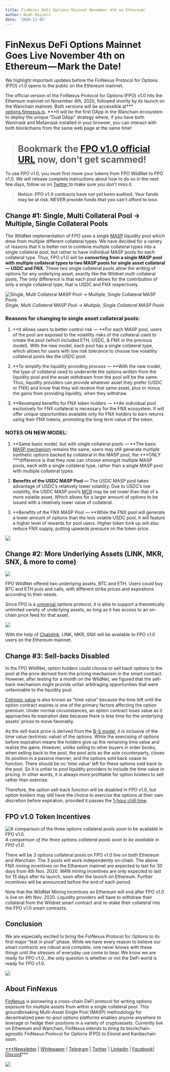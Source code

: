 ```yaml
---
title: FinNexus DeFi Options Mainnet November 4th on Ethereum!
author: Noah Maizels
date: '2020-11-02'
---
```


# FinNexus DeFi Options Mainnet Goes Live November 4th on Ethereum — Mark the Date!

We highlight important updates before the FinNexus Protocol for Options (FPO) v1.0 opens to the public on the Ethereum mainnet.

The official version of the FinNexus Protocol for Options (FPO) v1.0 hits the Ethereum mainnet on November 4th, 2020, followed shortly by its launch on the Wanchain mainnet. Both versions will be accessible at*** [options.finnexus.io](http://options.finnexus.io). ***It will be the first DApp in the Wanchain ecosystem to deploy the unique “Dual DApp” strategy where, if you have both Wanmask and Metamask installed in your browser, you can interact with both blockchains from the same web page at the same time!
> # Bookmark the [FPO v1.0 official URL](http://options.finnexus.io) now, don’t get scammed!

To use FPO v1.0, you must first move your tokens from FPO WildNet to FPO v1.0. We will release complete instructions about how to do so in the next few days, follow us on [Twitter ](https://twitter.com/fin_nexus)to make sure you don’t miss it.
> **Notice: FPO v1.0 contracts have not yet been audited. Your funds may be at risk. NEVER provide funds that you can’t afford to lose.**

## Change #1: Single, Multi Collateral Pool → Multiple, Single Collateral Pools

The WildNet implementation of FPO uses a single [MASP](https://medium.com/finnexus/fpo-v1-0-will-support-multiple-assets-for-providing-liquidity-b2a88e2617b0) liquidity pool which drew from multiple different collateral types. We have decided for a variety of reasons that it is better not to combine multiple collateral types into a single collateral pool, but rather to have individual MASP pools for each collateral type. Thus, FPO v1.0 will be **converting from a single MASP pool with multiple collateral types to two MASP pools for single asset collateral — USDC and FNX.** These two single collateral pools allow the writing of options for any underlying asset, exactly like the Wildnet multi collateral pools, The only difference is that each pool allows for the contribution of only a single collateral type, that is USDC and FNX respectively.

![Single, Multi Collateral MASP Pool → Multiple, Single Collateral MASP Pools](https://cdn-images-1.medium.com/max/2800/1*YDq91cp1QME4lo7NAYCmyg.png)*Single, Multi Collateral MASP Pool → Multiple, Single Collateral MASP Pools*

### **Reasons for changing to single asset collateral pools:**

1. **It allows users to better control risk — **For each MASP pool, users of the pool are exposed to the volatility risks of the collateral used to create the pool (which included ETH, USDC, & FNX in the previous model). With the new model, each pool has a single collateral type, which allows for users with low risk tolerance to choose low volatility collateral pools like the USDC pool.

1. **To simplify the liquidity providing process — **With the new model, the type of collateral used to underwrite the options written from the liquidity pool and the asset withdrawn from the pool will be the same. Thus, liquidity providers can provide whatever asset they prefer (USDC or FNX) and know that they will receive that same asset, plus or minus the gains from providing liquidity, when they withdraw.

1. **Revamped benefits for FNX token holders — **An individual pool exclusively for FNX collateral is necessary for the FNX ecosystem. It will offer unique opportunities available only for FNX holders to earn returns using their FNX tokens, promoting the long term value of the token.

### NOTES ON NEW MODEL:

1. **Same basic model, but with single collateral pools — **The basic [MASP mechanism](https://medium.com/finnexus/fpo-v1-0-the-universal-options-protocol-is-a-game-changer-fc11f30c4bb4) remains the same, users may still generate multiple synthetic options backed by collateral in the MASP pool, the ***ONLY ***difference is that they now can choose amongst multiple MASP pools, each with a single collateral type, rather than a single MASP pool with multiple collateral types.

1. **Benefits of the USDC MASP Pool —** The USDC MASP pool takes advantage of USDC’s relatively lower volatility. Due to USDC’s low volatility, the USDC MASP pool’s [MCR](https://www.docs.finnexus.io/terminology/#minimum-collateralization-ratio-mcr) may be set lower than that of a more volatile asset, Which allows for a larger amount of options to be issued with a relatively lower value of collateral.

1. **Benefits of the FNX MASP Pool — **While the FNX pool will generate a lower amount of options than the less volatile USDC pool, it will feature a higher level of rewards for pool users. Higher token lock up will also reduce FNX supply, putting upwards pressure on the token price.

![](https://cdn-images-1.medium.com/max/3508/0*R9KS5j7LeZGaKBjf.png)

## Change #2: More Underlying Assets (LINK, MKR, SNX, & more to come)

![](https://cdn-images-1.medium.com/max/3508/1*nbxA2u63yLCnHznQO1Ynfw.png)

FPO WildNet offered two underlying assets, BTC and ETH. Users could buy BTC and ETH puts and calls, with different strike prices and expirations according to their needs.

Since FPO is a [universal ](https://medium.com/finnexus/fpo-v1-0-the-universal-options-protocol-is-a-game-changer-fc11f30c4bb4)options protocol, it is able to support a theoretically unlimited variety of underlying assets, as long as it has access to an on-chain price feed for that asset.

![](https://cdn-images-1.medium.com/max/6912/1*GOrRP3VpJKhbCnrkSsUozg.jpeg)

With the help of [Chainlink](https://medium.com/finnexus/finnexus-integrates-chainlink-price-feeds-live-on-ethereum-mainnet-to-power-decentralized-options-1d3aa8c657ba), LINK, MKR, SNX will be available to FPO v1.0 users on the Ethereum mainnet.

## Change #3: Sell-backs Disabled

In the FPO WildNet, option holders could choose to sell back options to the pool at the price derived from the pricing mechanism in the smart contract. However, after testing for a month on the WildNet, we figured that the sell-back mechanism might provide unfair arbitraging opportunities that were unfavorable to the liquidity pool.

[Extrinsic value](https://www.investopedia.com/terms/e/extrinsicvalue.asp#:~:text=Extrinsic%20value%20is%20the%20difference,in%20volatility%20in%20the%20market.) is also known as “time value” because the time left until the option contract expires is one of the primary factors affecting the option premium. Under normal circumstances, an option contract loses value as it approaches its expiration date because there is less time for the underlying assets’ prices to move favorably.

As the sell-back price is derived from the [B-S model](https://www.investopedia.com/terms/b/blackscholes.asp), it is inclusive of the time value (extrinsic value) of the options. While the exercising of options before expiration means the holders give up the remaining time value and realize the gains. However, unlike selling to other buyers in order books, when selling back to the pool, the pool acts as the sole counterparty, closes its position in a passive manner, and the options sold back cease to function. There should be no ‘time value’ left for these options sold back to the pool. So it is unfair to pool liquidity providers to include the time value in pricing. In other words, it is always more profitable for option holders to sell rather than exercise.

Therefore, the option sell-back function will be disabled in FPO v1.0, but option holders may still have the choice to exercise the options at their own discretion before expiration, provided it passes the [1-hour chill time](https://medium.com/finnexus/designs-to-make-fpo-v1-0-safe-and-secure-afee6a729e1b).

## FPO v1.0 Token Incentives

![A comparison of the three options collateral pools soon to be available in FPO v1.0.](https://cdn-images-1.medium.com/max/3200/1*lMO3yj-DFtc7cxKbibcR3g.png)*A comparison of the three options collateral pools soon to be available in FPO v1.0.*

There will be 3 options collateral pools on FPO v1.0 live on both Ethereum and Wanchain. The 3 pools will work independently on-chain. The above FNX mining incentives on the Ethereum mainnet are expected to last for 30 days from 4th Nov. 2020. WAN mining incentives are only expected to last for 15 days after its launch, soon after the launch on Ethereum. Further incentives will be announced before the end of each period.

Note that the WildNet Mining incentives on Ethereum will end after FPO v1.0 is live on 4th Nov. 2020. Liquidity providers will have to withdraw their collateral from the Wildnet smart contract and re-stake their collateral into the FPO v1.0 smart contracts.

## Conclusion

We are especially excited to bring the FinNexus Protocol for Options to its first major “test in prod” phase. While we have every reason to believe our smart contracts are robust and complete, one never knows with these things until the stresses of everyday use come to bear. We know we are ready for FPO v1.0…the only question is whether or not the DeFi world is ready for FPO v1.0.

![](https://cdn-images-1.medium.com/max/2000/0*OLAoke1t-nCx1M1a.png)

## About FinNexus

[FinNexus](http://finnexus.io/) is pioneering a cross-chain DeFi protocol for writing options exposure for multiple assets from within a single collateral pool. This groundbreaking Multi-Asset Single Pool (MASP) methodology for decentralized peer-to-pool options platforms enables anyone anywhere to leverage or hedge their positions in a variety of cryptoassets. Currently live on Ethereum and Wanchain, FinNexus intends to bring its blockchain-agnostic FinNexus Protocol for Options (FPO) to Elrond and Kardiachain soon.

[***Newsletter](https://mailchi.mp/9c15712d2bbf/finnexus-newsletter) | [Whitepaper](https://finnexus.github.io/Pdfs/FinNexus_Whitepaper_en.pdf) | [Telegram](https://t.me/FinNexusOfficial) | [Twitter](https://twitter.com/fin_nexus) | [Linkedin](https://www.linkedin.com/company/finnexus) | [Facebook](https://www.facebook.com/FinNexus)| [Discord](https://discord.com/invite/bCDMHN7)***

![](https://cdn-images-1.medium.com/max/NaN/0*brQygQEAKzJtJ7My.png)
